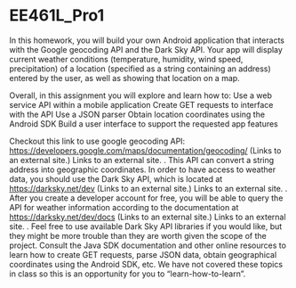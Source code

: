 # EE461L_Pro1
In this homework, you will build your own Android application that interacts with the Google geocoding API and the Dark Sky API. Your app will display current weather conditions (temperature, humidity, wind speed, precipitation) of a location (specified as a string containing an address) entered by the user, as well as showing that location on a map. 
 
Overall, in this assignment you will explore and learn how to:
Use a web service API within a mobile application
Create GET requests to interface with the API 
Use a JSON parser 
Obtain location coordinates using the Android SDK 
Build a user interface to support the requested app features 
 
 
 

Checkout this link to use google geocoding API: https://developers.google.com/maps/documentation/geocoding/
 (Links to an external site.)
Links to an external site.
. This API can convert a string address into geographic coordinates. In order to have access to weather data, you should use the Dark Sky API, which is located at https://darksky.net/dev
 (Links to an external site.)
Links to an external site.
. After you create a developer account for free, you will be able to query the API for weather information according to the documentation at https://darksky.net/dev/docs
 (Links to an external site.)
Links to an external site.
. Feel free to use available Dark Sky API libraries if you would like, but they might be more trouble than they are worth given the scope of the project.
Consult the Java SDK documentation and other online resources to learn how to create GET requests, parse JSON data, obtain geographical coordinates using the Android SDK, etc. We have not covered these topics in class so this is an opportunity for you to “learn-how-to-learn”.
